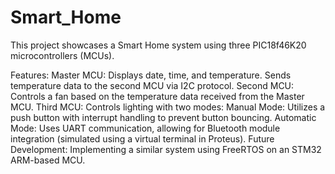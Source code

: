 # Smart_Home

This project showcases a Smart Home system using three PIC18f46K20 microcontrollers (MCUs).

Features:
Master MCU:
Displays date, time, and temperature.
Sends temperature data to the second MCU via I2C protocol.
Second MCU:
Controls a fan based on the temperature data received from the Master MCU.
Third MCU:
Controls lighting with two modes:
Manual Mode: Utilizes a push button with interrupt handling to prevent button bouncing.
Automatic Mode: Uses UART communication, allowing for Bluetooth module integration (simulated using a virtual terminal in Proteus).
Future Development:
Implementing a similar system using FreeRTOS on an STM32 ARM-based MCU.
